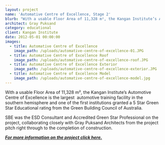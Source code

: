 ```yaml
---
layout: project
name: 'Automative Centre of Excellence, Stage 2'
blurb: "With a usable Floor Area of 11,328 m², the Kangan Institute’s Automotive Centre of Excellence is the largest \_automotive training facility in the southern hemisphere and one of the first institutions granted a 5 Star Green Star Educational rating from the Green Building Council of Australia."
architect: Gray Puksand
category: educational
client: Kangan Institute
date: 2012-05-01 00:00:00
images:
  - title: Automative Centre of Excellence
    image_path: /uploads/automative-centre-of-excellence-01.JPG
  - title: Automative Centre of Excellence Roof
    image_path: /uploads/automative-centre-of-excellence-roof.JPG
  - title: Automative Centre of Excellence Exterior
    image_path: /uploads/automative-centre-of-excellence-exterior.JPG
  - title: Automative Centre of Excellence Model
    image_path: /uploads/automative-centre-of-excellence-model.jpg
---
```



With a usable Floor Area of 11,328 m&sup2;, the Kangan Institute’s Automotive Centre of Excellence is the largest &nbsp;automotive training facility in the southern hemisphere and one of the first institutions granted a 5 Star Green Star Educational rating from the Green Building Council of Australia.

SBE was the ESD Consultant and Accredited Green Star Professional on the project, collaborating closely with Gray Puksand Architects from the project pitch right through to the completion of construction.

[***For more information on the project click here.***](/2017/10/31/kangan-automotive-centre-of-excellence-st-2-short-case-study.html)